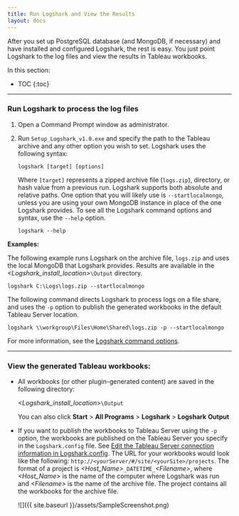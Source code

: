 ```yaml
---
title: Run Logshark and View the Results
layout: docs
---
```



After you set up PostgreSQL database (and MongoDB, if necessary) and have installed and configured Logshark, the rest is easy. You just point Logshark to the log files and view the results in Tableau workbooks.

In this section:

* TOC
{:toc}

-----------

### Run Logshark to process the log files


1.  Open a Command Prompt window as administrator.

2.  Run `Setup_Logshark_v1.0.exe` and specify the path to the Tableau archive and any other option you wish to set. Logshark uses the following syntax:
  
    `logshark [target] [options]` 


    Where `[target]` represents a zipped archive file (`logs.zip`), directory, or hash value from a previous run. Logshark supports both absolute and relative paths.
    One option that you will likely use is `--startlocalmongo`, unless you are using your own MongoDB instance in place of the one Logshark provides.
    To see all the Logshark command options and syntax, use the `--help` option.
    
    `logshark --help`




**Examples:**

The following example runs Logshark on the archive file, `logs.zip` and uses the local MongoDB that Logshark provides. Results are available in the *\<Logshark_install_location>*`\Output` directory.

```
logshark C:\Logs\logs.zip --startlocalmongo
```

The following command directs Logshark to process logs on a file share, and uses the `-p` option to publish the generated workbooks in the default Tableau Server location.

```
logshark \\workgroup\Files\Home\Shared\logs.zip -p --startlocalmongo

```
For more information, see the [Logshark command options](logshark_cmds).




-----------------

### View the generated Tableau workbooks:


-   All workbooks (or other plugin-generated content) are saved in the following directory:

    *\<Logshark_install_location>*`\Output`

    You can also click **Start** &gt; **All Programs** &gt; **Logshark** &gt; **Logshark** **Output**

-   If you want to publish the workbooks to Tableau Server using the `-p` option, the workbooks are published on the Tableau Server you specify in the `Logshark.config` file. See [Edit the Tableau Server connection information in Logshark.config](logshark_install#edit-the-tableau-server-connection-information-in-logshark.config). The URL for your workbooks would look like the following: `http://<yourServer/#/site/<yourSite>/projects`.
    The format of a project is *\<Host_Name>*`_DATETIME_`*\<Filename>*, where *&lt;Host\_Name&gt;* is the name of the computer where Logshark was run and *\<Filename>* is the name of the archive file. The project contains all the workbooks for the archive file.


    ![]({{ site.baseurl }}/assets/SampleScreenshot.png)
